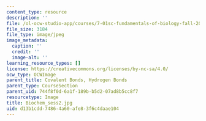 ```yaml
---
content_type: resource
description: ''
file: /ol-ocw-studio-app/courses/7-01sc-fundamentals-of-biology-fall-2011/d13b1cdd74864a60afe83f6c4daae104_Biochem_sess2.jpg
file_size: 3184
file_type: image/jpeg
image_metadata:
  caption: ''
  credit: ''
  image-alt: ''
learning_resource_types: []
license: https://creativecommons.org/licenses/by-nc-sa/4.0/
ocw_type: OCWImage
parent_title: Covalent Bonds, Hydrogen Bonds
parent_type: CourseSection
parent_uid: 744f8f0d-6a1f-189b-b5d2-07ad8b5cc8f7
resourcetype: Image
title: Biochem_sess2.jpg
uid: d13b1cdd-7486-4a60-afe8-3f6c4daae104
---
```

